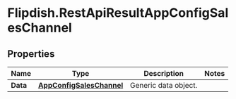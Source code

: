 # Flipdish.RestApiResultAppConfigSalesChannel

## Properties
Name | Type | Description | Notes
------------ | ------------- | ------------- | -------------
**Data** | [**AppConfigSalesChannel**](AppConfigSalesChannel.md) | Generic data object. | 


